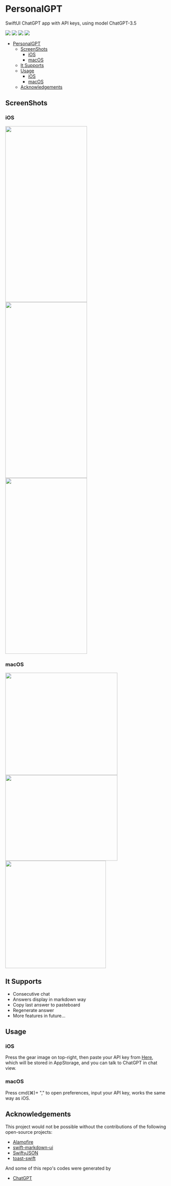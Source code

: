 # PersonalGPT
SwiftUI ChatGPT app with API keys, using model ChatGPT-3.5
<p>
    <img src="https://img.shields.io/badge/iOS-16.0%2B-blue" />
    <img src="https://img.shields.io/badge/iPadOS-16.0%2B-yellow" />
    <img src="https://img.shields.io/badge/macOS-13.1%2B-green" />
    <img src="https://img.shields.io/badge/-SwiftUI-orange" />
</p>

- [PersonalGPT](#personalgpt)
  * [ScreenShots](#screenshots)
    + [iOS](#ios)
    + [macOS](#macos)
  * [It Supports](#it-supports)
  * [Usage](#usage)
    + [iOS](#ios-1)
    + [macOS](#macos-1)
  * [Acknowledgements](#acknowledgements)

## ScreenShots
### iOS
<img src="https://user-images.githubusercontent.com/78488529/223549633-98809d45-6451-4617-9c1f-627b75b2549c.PNG" width="255" height="550"> <img src="https://user-images.githubusercontent.com/78488529/223549629-2287146d-a01b-4a57-ba0f-8341d252eb06.PNG" width="255" height="550"> <img src="https://user-images.githubusercontent.com/78488529/223549621-f3541e90-b803-4cc6-bb6b-abb858fe6bb2.PNG" width="255" height="550"> 
### macOS
<img src="https://user-images.githubusercontent.com/78488529/223551479-f8c9728b-f312-468a-875a-a23a39d2ce1a.jpg" width="350" height="320"> <img src="https://user-images.githubusercontent.com/78488529/223551491-0432f748-9445-49b8-b038-5fc42efbcc1e.jpg" width="350" height="268"> <img src="https://user-images.githubusercontent.com/78488529/223551499-6c123c12-d9ad-474a-a6ce-2a4cfbf74985.jpg" width="314" height="336"> 
## It Supports
- Consecutive chat
- Answers display in markdown way
- Copy last answer to pasteboard
- Regenerate answer
- More features in future...
## Usage
### iOS
Press the gear image on top-right, then paste your API key from [Here](https://openai.com/blog/introducing-chatgpt-and-whisper-apis), which will be stored in AppStorage, and you can talk to ChatGPT in chat view.
### macOS
Press cmd(⌘)+ "," to open preferences, input your API key, works the same way as iOS.
## Acknowledgements

This project would not be possible without the contributions of the following open-source projects:
- [Alamofire](https://github.com/Alamofire/Alamofire)
- [swift-markdown-ui](https://github.com/gonzalezreal/swift-markdown-ui)
- [SwiftyJSON](https://github.com/SwiftyJSON/SwiftyJSON)
- [toast-swift](https://github.com/BastiaanJansen/toast-swift)

And some of this repo's codes were generated by
- [ChatGPT](https://chat.openai.com)
